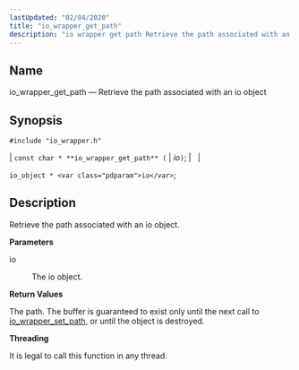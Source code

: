 ```yaml
---
lastUpdated: "02/04/2020"
title: "io_wrapper_get_path"
description: "io wrapper get path Retrieve the path associated with an io object const char io wrapper get path io io object io Retrieve the path associated with an io object io The io object The path The buffer is guaranteed to exist only until the next call to io wrapper..."
---
```


<a name="apis.io_wrapper_get_path"></a> 
## Name

io_wrapper_get_path — Retrieve the path associated with an io object

## Synopsis

`#include "io_wrapper.h"`

| `const char * **io_wrapper_get_path** (` | <var class="pdparam">io</var>`)`; |   |

`io_object * <var class="pdparam">io</var>`;<a name="idp53755008"></a> 
## Description

Retrieve the path associated with an io object.

**<a name="idp53756240"></a> Parameters**

<dl class="variablelist">

<dt>io</dt>

<dd>

The io object.

</dd>

</dl>

**<a name="idp53758944"></a> Return Values**

The path. The buffer is guaranteed to exist only until the next call to [io_wrapper_set_path](/momentum/3/3-api/apis-io-wrapper-set-path), or until the object is destroyed.

**<a name="idp53760512"></a> Threading**

It is legal to call this function in any thread.
